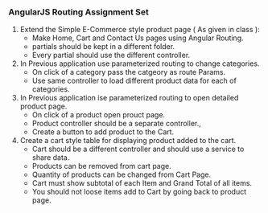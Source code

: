 ### AngularJS Routing Assignment Set

1. Extend the Simple E-Commerce style product page ( As given in class ):
    * Make Home, Cart and Contact Us pages using Angular Routing.
    * partials should be kept in a different folder.
    * Every partial should use the different controller.
2. In Previous application use parameterized routing to change categories.
    * On click of a category pass the catgeory as route Params.
    * Use same controller to load different product data for each of categories.
3. In Previous application ise parameterized routing to open detailed product page.
    * On click of a product open prouct page.
    * Product controller should be a separate controller.,
    * Create a button to add product to the Cart.
4. Create a cart style table for displaying product added to the cart.
    * Cart should be a different controller and should use a service to share data.
    * Products can be removed from cart page.
    * Quantity of products can be changed from Cart Page.
    * Cart must show subtotal of each Item and Grand Total of all items.
    * You should not loose items add to Cart by going back to product page.
